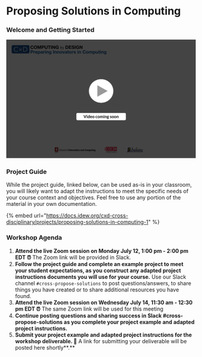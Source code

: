 # Proposing Solutions in Computing

### **Welcome and Getting Started**

![](../.gitbook/assets/vidcoming.png)

### **Project Guide**

While the project guide, linked below, can be used as-is in your classroom, you will likely want to adapt the instructions to meet the specific needs of your course context and objectives. Feel free to use any portion of the material in your own documentation.

{% embed url="https://docs.idew.org/cxd-cross-disciplinary/projects/proposing-solutions-in-computing-1" %}

### Workshop Agenda

1. **Attend the live Zoom session on Monday July 12, 1:00 pm - 2:00 pm** **EDT ⏰** The Zoom link will be provided in Slack.
2. **Follow the project guide and complete an example project to meet your student expectations, as you construct any adapted project instructions documents you will use for your course.** Use our Slack channel `#cross-propose-solutions` to post questions/answers, to share things you have created or to share additional resources you have found.
3. **Attend the live Zoom session on Wednesday July 14, 11:30 am - 12:30 pm EDT ⏰** The same Zoom link will be used for this meeting
4. **Continue posting questions and sharing success in Slack \#cross-propose-solutions as you complete your project example and adapted project instructions.**
5. **Submit your project example and adapted project instructions for the workshop deliverable. 🎉** A link for submitting your deliverable will be posted here shortly**.** 

